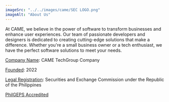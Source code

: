 ```yaml
---
imageSrc: "../../images/came/SEC LOGO.png"
imageAlt: "About Us"
---
```


At CAME, we believe in the power of software to transform businesses and enhance user experiences. Our team of passionate developers and designers is dedicated to creating cutting-edge solutions that make a difference. Whether you're a small business owner or a tech enthusiast, we have the perfect software solutions to meet your needs.

<u>Company Name</u>: CAME TechGroup Company

<u>Founded</u>: 2022

<u>Legal Registration</u>: Securities and Exchange Commission under the Republic of the Philippines
		     
<u>PhilGEPS Accredited</u>